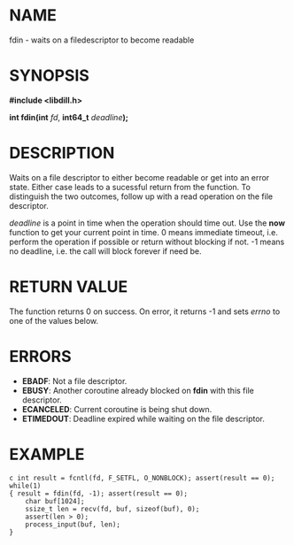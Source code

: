 # NAME

fdin - waits on a filedescriptor to become readable

# SYNOPSIS

**#include &lt;libdill.h>**

**int fdin(int** _fd_, **int64_t** _deadline_**);**

# DESCRIPTION

Waits on a file descriptor to either become readable or get into an error state.  Either case leads to a sucessful return from the function.  To distinguish the two outcomes, follow up with a read operation on the file descriptor.

_deadline_ is a point in time when the operation should time out. Use the **now** function to get your current point in time. 0 means immediate timeout, i.e.  perform the operation if possible or return without blocking if not. -1 means no deadline, i.e. the call will block forever if need be.  

# RETURN VALUE

The function returns 0 on success. On error, it returns -1 and sets _errno_ to one of the values below.

# ERRORS

* **EBADF**: Not a file descriptor.
* **EBUSY**: Another coroutine already blocked on **fdin** with this file descriptor.
* **ECANCELED**: Current coroutine is being shut down.
* **ETIMEDOUT**: Deadline expired while waiting on the file descriptor.

# EXAMPLE

```
c int result = fcntl(fd, F_SETFL, O_NONBLOCK); assert(result == 0); while(1)
{ result = fdin(fd, -1); assert(result == 0);
    char buf[1024];
    ssize_t len = recv(fd, buf, sizeof(buf), 0);
    assert(len > 0);
    process_input(buf, len);
}
```

